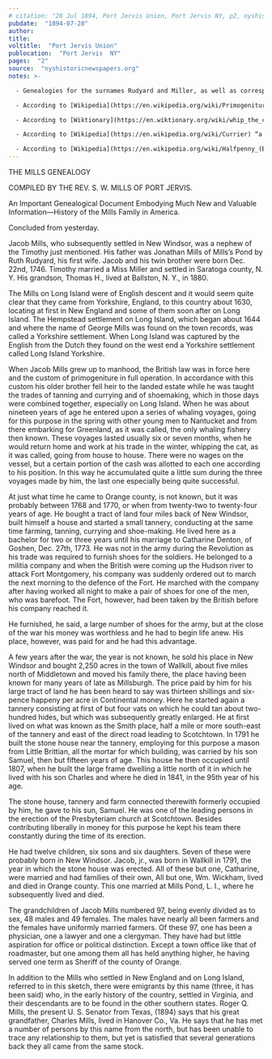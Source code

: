 ```yaml
---
# citation: "28 Jul 1894, Port Jervis Union, Port Jervis NY, p2, nyshistoricnewspapers.org."
pubdate:  "1894-07-28"
author: 
title: 
voltitle:  "Port Jervis Union"
publocation:  "Port Jervis  NY"
pages:  "2"
source:  "nyshistoricnewspapers.org"
notes: >-

  - Genealogies for the surnames Rudyard and Miller, as well as correspondence with W. B. Denton, are preserved in the collection <a href="https://www.queenslibrary.org/manuscripts/0205#bg-largeview-about">The Mills Family of Jamaica and Mills Pond, Long Island</a>, Archives at Queens Library, Queens Borough Public Library, Jamaica NY.

  - According to [Wikipedia](https://en.wikipedia.org/wiki/Primogeniture) “Primogeniture (/ˌpraɪm-ə-/ also /-oʊ-ˈdʒɛnɪtʃər/) is the right, by law or custom, of the firstborn legitimate child to inherit the parent's entire or main estate in preference to shared inheritance among all or some children, any illegitimate child or any collateral relative. In most contexts it means the inheritance of the firstborn son (agnatic primogeniture); it can also mean by the firstborn daughter (matrilineal primogeniture).”

  - According to [Wiktionary](https://en.wiktionary.org/wiki/whip_the_cat#English), “whipping the cat” is defined as “(US, dialect, dated, idiomatic) To go from house to house working by the day, as itinerant tailors and carpenters do.” 

  - According to [Wikipedia](https://en.wikipedia.org/wiki/Currier) “a currier is a specialist in the leather processing industry. After the tanning process, the currier applies techniques of dressing, finishing and colouring to a tanned hide to make it strong, flexible and waterproof. The leather is stretched and burnished to produce a uniform thickness and suppleness, and dyeing and other chemical finishes give the leather its desired colour. After currying, the leather is then ready to pass to the fashioning trades such as saddlery, bridlery, shoemaking and glovemaking.”

  - According to [Wikipedia](https://en.wikipedia.org/wiki/Halfpenny_(British_pre-decimal_coin)) "The British pre-decimal halfpenny (1/2 d) coin, usually simply known as a ha'penny (pronounced /ˈheɪpəni/), historically occasionally also as the obol and once abbreviated ‘ob’ (from the Latin ‘obulus’), was a unit of currency that equalled half of a penny or 1/480 of a pound sterling. Originally the halfpenny was minted in copper, but after 1860 it was minted in bronze. In the run-up to decimalisation it ceased to be legal tender from 31 July 1969. … "Halfpenny" was colloquially written ha’penny, and "1+ 1/2 d" was spoken as "a penny ha’penny" /ə ˈpɛni ˈheɪpni/ or three ha’pence /θriː ˈheɪpəns/. Before Decimal Day in 1971 there were 240 pence in one pound sterling. Twelve pence made a shilling, and twenty shillings made a pound. Values less than a pound were usually written in terms of shillings and pence, e.g. 42 pence would be three shillings and sixpence (3/6), pronounced "three and six", whereas 3 shillings even would be "3s" or, on a sign in a shop, "3/-" (the dash usually being written instead of 0 for pence). Values of less than a shilling were simply written in pence, e.g. eightpence would be 8d (the "d" standing for the Latin word denarii (sing. denarius, a common coin in Roman Britain). The Halfpenny has become famous for being the only word in the English language that has a silent 'f'.
---
```

THE MILLS GENEALOGY 

COMPILED BY THE REV. S. W. MILLS OF PORT JERVIS. 

An Important Genealogical Document Embodying Much New and Valuable Information—History of the Mills Family in America.

Concluded from yesterday.

Jacob Mills, who subsequently settled in New Windsor, was a nephew of the Timothy just mentioned. His father was Jonathan Mills of Mills’s Pond by Ruth Rudyard, his first wife. Jacob and his twin brother were born Dec. 22nd, 1746. Timothy married a Miss Miller and settled in Saratoga county, N. Y. His grandson, Thomas H., lived at Ballston, N. Y., in 1880. 

The Mills on Long Island were of English descent and it would seem quite clear that they came from Yorkshire, England, to this country about 1630, locating at first in New England and some of them soon after on Long Island. The Hempstead settlement on Long Island, which began about 1644 and where the name of George Mills was found on the town records, was called a Yorkshire settlement. When Long Island was captured by the English from the Dutch they found on the west end a Yorkshire settlement called Long Island Yorkshire. 

When Jacob Mills grew up to manhood, the British law was in force here and the custom of primogeniture in full operation. In accordance with this custom his older brother fell heir to the landed estate while he was taught the trades of tanning and currying and of shoemaking, which in those days were combined together, especially on Long Island. When he was about nineteen years of age he entered upon a series of whaling voyages, going for this purpose in the spring with other young men to Nantucket and from there embarking for Greenland, as it was called, the only whaling fishery then known. These voyages lasted usually six or seven months, when he would return home and work at his trade in the winter, whipping the cat, as it was called, going from house to house. There were no wages on the vessel, but a certain portion of the cash was allotted to each one according to his position. In this way he accumulated quite a little sum during the three voyages made by him, the last one especially being quite successful. 

At just what time he came to Orange county, is not known, but it was probably between 1768 and 1770, or when from twenty-two to twenty-four years of age. He bought a tract of land four miles back of New Windsor, built himself a house and started a small tannery, conducting at the same time farming, tanning, currying and shoe-making. He lived here as a bachelor for two or three years until his marriage to Catharine Denton, of Goshen, Dec. 27th, 1773. He was not in the army during the Revolution as his trade was required to furnish shoes for the soldiers. He belonged to a militia company and when the British were coming up the Hudson river to attack Fort Montgomery, his company was suddenly ordered out to march the next morning to the defence of the Fort. He marched with the company after having worked all night to make a pair of shoes for one of the men, who was barefoot. The Fort, however, had been taken by the British before his company reached it. 

He furnished, he said, a large number of shoes for the army, but at the close of the war his money was worthless and he had to begin life anew. His place, however, was paid for and he had this advantage. 

A few years after the war, the year is not known, he sold his place in New Windsor and bought 2,250 acres in the town of Wallkill, about five miles north of Middletown and moved his family there, the place having been known for many years of late as Millsburgh. The price paid by him for his large tract of land he has been heard to say was thirteen shillings and six-pence happeny per acre in Continental money. Here he started again a tannery consisting at first of but four vats on which he could tan about two-hundred hides, but which was subsequently greatly enlarged. He at first lived on what was known as the Smith place, half a mile or more south-east of the tannery and east of the direct road leading to Scotchtown. In 1791 he built the stone house near the tannery, employing for this purpose a mason from Little Brittian, all the mortar for which building, was carried by his son Samuel, then but fifteen years of age. This house he then occupied until 1807, when he built the large frame dwelling a little north of it in which he lived with his son Charles and where he died in 1841, in the 95th year of his age. 

The stone house, tannery and farm connected therewith formerly occupied by him, he gave to his sun, Samuel. He was one of the leading persons in the erection of the Presbyteriam church at Scotchtown. Besides contributing liberally in money for this purpose he kept his team there constantly during the time of its erection. 

He had twelve children, six sons and six daughters. Seven of these were probably born in New Windsor. Jacob, jr., was born in Wallkill in 1791, the year in which the stone house was erected. All of these but one, Catharine, were married and had families of their own, All but one, Wm. Wickham, lived and died in Orange county. This one married at Mills Pond, L. I., where he subsequently lived and died. 

The grandchildren of Jacob Mills numbered 97, being evenly divided as to sex, 48 males and 49 females. The males have nearly all been farmers and the females have uniformly married farmers. Of these 97, one has been a physician, one a lawyer and one a clergyman. They have had but little aspiration for office or political distinction. Except a town office like that of roadmaster, but one among them all has held anything higher, he having served one term as Sheriff of the county of Orange. 

In addition to the Mills who settled in New England and on Long Island, referred to in this sketch, there were emigrants by this name (three, it has been said) who, in the early history of the country, settled in Virginia, and their descendants are to be found in the other southern states. Roger Q. Mills, the present U. S. Senator from Texas, (1894) says that his great grandfather, Charles Mills, lived in Hanover Co., Va. He says that he has met a number of persons by this name from the north, but has been unable to trace any relationship to them, but yet is satisfied that several generations back they all came from the same stock.  



